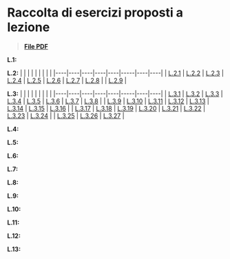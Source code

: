 
# Raccolta di esercizi proposti a lezione

>**[File PDF](/Esercitazioni/Eserciziario_Metodologie_di_Programmazione.pdf)**

**L.1:**

**L.2:**
|    |    |    |    |    |     |    |    |
|----|----|----|----|----|-----|----|----|
| [L.2.1](../../issues/)  | [L.2.2](../../issues/)  | [L.2.3](../../issues/)  | [L.2.4](../../issues/)  | [L.2.5](../../issues/)  | [L.2.6](../../issues/)  | [L.2.7](../../issues/)  | [L.2.8](../../issues/)  |
| [L.2.9](../../issues/) |

**L.3:**
|    |    |    |    |    |     |    |    |
|----|----|----|----|----|-----|----|----|
| [L.3.1](../../issues/)  | [L.3.2](../../issues/)  | [L.3.3](../../issues/)  | [L.3.4](../../issues/)  | [L.3.5](../../issues/)  | [L.3.6](../../issues/)  | [L.3.7](../../issues/)  | [L.3.8](../../issues/)  |
| [L.3.9](../../issues/)  | [L.3.10](../../issues/)  | [L.3.11](../../issues/)  | [L.3.12](../../issues/)  | [L.3.13](../../issues/)  | [L.3.14](../../issues/)  | [L.3.15](../../issues/)  | [L.3.16](../../issues/)  |
| [L.3.17](../../issues/)  | [L.3.18](../../issues/)  | [L.3.19](../../issues/)  | [L.3.20](../../issues/)  | [L.3.21](../../issues/)  | [L.3.22](../../issues/)  | [L.3.23](../../issues/)  | [L.3.24](../../issues/)  |
| [L.3.25](../../issues/)  | [L.3.26](../../issues/)  | [L.3.27](../../issues/)  |

**L.4:**

**L.5:**

**L.6:**

**L.7:**

**L.8:**

**L.9:**

**L.10:**

**L.11:**

**L.12:**

**L.13:**
